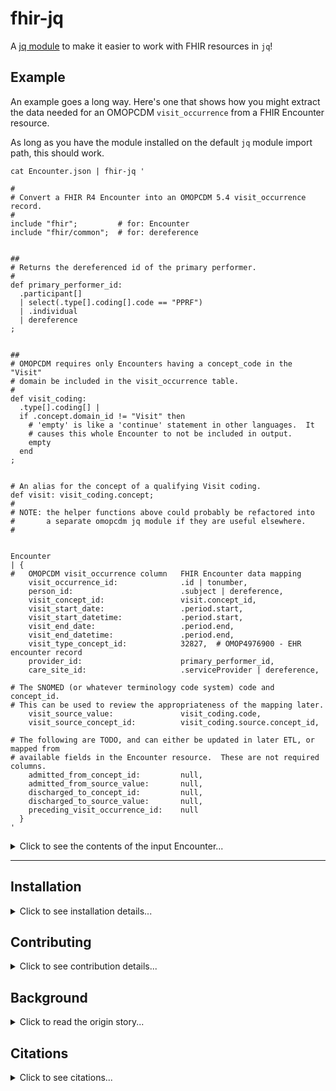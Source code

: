 [//]: # ( COMMENT: URL references used in this README)
[Coherent]: https://doi.org/10.3390/electronics11081199
[demo project]: https://github.com/barabo/fhir-to-omop-demo
[installation notes]: https://github.com/jqlang/jq?tab=readme-ov-file#installation
[jq module]: https://github.com/jqlang/jq?tab=readme-ov-file#installation


# fhir-jq
A [jq module] to make it easier to work with FHIR resources in `jq`!

## Example

An example goes a long way.  Here's one that shows how you might extract
the data needed for an OMOPCDM `visit_occurrence` from a FHIR Encounter
resource.

As long as you have the module installed on the default `jq` module import
path, this should work.

```jq
cat Encounter.json | fhir-jq '

#
# Convert a FHIR R4 Encounter into an OMOPCDM 5.4 visit_occurrence record.
#
include "fhir";         # for: Encounter
include "fhir/common";  # for: dereference


##
# Returns the dereferenced id of the primary performer.
#
def primary_performer_id:
  .participant[]
  | select(.type[].coding[].code == "PPRF")
  | .individual
  | dereference
;


##
# OMOPCDM requires only Encounters having a concept_code in the "Visit"
# domain be included in the visit_occurrence table.
#
def visit_coding:
  .type[].coding[] |
  if .concept.domain_id != "Visit" then
    # 'empty' is like a 'continue' statement in other languages.  It
    # causes this whole Encounter to not be included in output.
    empty
  end
;


# An alias for the concept of a qualifying Visit coding.
def visit: visit_coding.concept;
#
# NOTE: the helper functions above could probably be refactored into
#       a separate omopcdm jq module if they are useful elsewhere.
#


Encounter
| {
#   OMOPCDM visit_occurrence column   FHIR Encounter data mapping
    visit_occurrence_id:              .id | tonumber,
    person_id:                        .subject | dereference,
    visit_concept_id:                 visit.concept_id,
    visit_start_date:                 .period.start,
    visit_start_datetime:             .period.start,
    visit_end_date:                   .period.end,
    visit_end_datetime:               .period.end,
    visit_type_concept_id:            32827,  # OMOP4976900 - EHR encounter record
    provider_id:                      primary_performer_id,
    care_site_id:                     .serviceProvider | dereference,

# The SNOMED (or whatever terminology code system) code and concept_id.
# This can be used to review the appropriateness of the mapping later.
    visit_source_value:               visit_coding.code,
    visit_source_concept_id:          visit_coding.source.concept_id,

# The following are TODO, and can either be updated in later ETL, or mapped from
# available fields in the Encounter resource.  These are not required columns.
    admitted_from_concept_id:         null,
    admitted_from_source_value:       null,
    discharged_to_concept_id:         null,
    discharged_to_source_value:       null,
    preceding_visit_occurrence_id:    null
  }
'
```

<details><summary>Click to see the contents of the input Encounter...</summary>

```json
{
  "resourceType": "Encounter",
  "id": "4218",
  "meta": {
    "versionId": "1",
    "lastUpdated": "2024-06-01T20:19:17.304+00:00",
    "source": "#8IRCgpLiSxJLv3VD",
    "profile": [
      "http://hl7.org/fhir/us/core/StructureDefinition/us-core-encounter"
    ]
  },
  "identifier": [
    {
      "use": "official",
      "system": "https://github.com/synthetichealth/synthea",
      "value": "fe6a5bc3-6637-e625-daff-07fbd65c6b81"
    }
  ],
  "status": "finished",
  "class": {
    "system": "http://terminology.hl7.org/CodeSystem/v3-ActCode",
    "code": "AMB"
  },
  "type": [
    {
      "coding": [
        {
          "system": "http://snomed.info/sct",
          "code": "185349003",
          "display": "Encounter for check up (procedure)"
        }
      ],
      "text": "Encounter for check up (procedure)"
    }
  ],
  "subject": {
    "reference": "Patient/4217",
    "display": "Mr. Humberto482 Koss676"
  },
  "participant": [
    {
      "type": [
        {
          "coding": [
            {
              "system": "http://terminology.hl7.org/CodeSystem/v3-ParticipationType",
              "code": "PPRF",
              "display": "primary performer"
            }
          ],
          "text": "primary performer"
        }
      ],
      "period": {
        "start": "1959-02-22T06:37:53-05:00",
        "end": "1959-02-22T06:52:53-05:00"
      },
      "individual": {
        "reference": "Practitioner/2187",
        "display": "Dr. Douglass930 Windler79"
      }
    }
  ],
  "period": {
    "start": "1959-02-22T06:37:53-05:00",
    "end": "1959-02-22T06:52:53-05:00"
  },
  "location": [
    {
      "location": {
        "reference": "Location/54",
        "display": "MERCY MEDICAL CTR"
      }
    }
  ],
  "serviceProvider": {
    "reference": "Organization/53",
    "display": "MERCY MEDICAL CTR"
  }
}
```

<details><summary>Click to see the expected results...</summary>

---
This is the correct answer:
```json
```

Trick question!  Remember, this encounter did *not* qualify as a `Visit`, so we emitted
an `empty` and the entire record was skipped.

However, if we *invert* the criteria to *exclude* all visit encounters, it would result in
json that looks like this:

```json
{
  "visit_occurrence_id": 4218,
  "person_id": 4217,
  "visit_concept_id": 4085799,
  "visit_start_date": "1959-02-22T06:37:53-05:00",
  "visit_start_datetime": "1959-02-22T06:37:53-05:00",
  "visit_end_date": "1959-02-22T06:52:53-05:00",
  "visit_end_datetime": "1959-02-22T06:52:53-05:00",
  "visit_type_concept_id": 32827,
  "provider_id": 2187,
  "care_site_id": 53,
  "visit_source_value": "185349003",
  "visit_source_concept_id": null,
  "admitted_from_concept_id": null,
  "admitted_from_source_value": null,
  "discharged_to_concept_id": null,
  "discharged_to_source_value": null,
  "preceding_visit_occurrence_id": null
}
```

</details>

</details>

---
## Installation
<details><summary>Click to see installation details...</summary>

---
### Prerequisites
To use this `jq` module, you must first have `jq` installed.  Refer to the
source project for their [installation notes].

### Instructions
Instructions for 'Single User' and 'System Wide' are provided.

#### Single User
Place the contents of the `module` directory somewhere (anywhere) on your
system and define the following alias in your `.bashrc` (or `.zshrc`, or 
`.fishrc`, etc) file in your home directory.

As always, remember to source the file after you have made changes to it.

```bash
# The fhir-jq installation directory.
export FHIR_JQ="${HOME}/.jq/fhir"
mkdir -p "${FHIR_JQ}"

##
# fhir-jq is used just like jq, but it injects the path to the fhir-jq
# module when invoked.  All other `jq` args are passed along to jq.
#
function fhir-jq() {
  jq -L "${FHIR_JQ}" "${@}"
}
```

From the directory where you downloaded the sources, copy the module files
into the destination directory:

```bash
cp -a "./module/fhir/*" "${FHIR_JQ}/"
```

| Tip |
| --- |
| If you set `FHIR_JQ="~/.jq/fhir"` and copy the module there, `jq` should be able to discover the it automatically, since `~/.jq` is included in the default module search path.  This means you won't need to use the `fhir-jq` shell function to `include` the module in your `jq` filters. |

| Warning(s) |
| ---------- |
| This module is still in _very early_ development **and is subject to change**. |
| If you already have custom logic in a `~/.jq` **file** (_not a directory_), you will have to put `fhir-jq` into a folder and use the `fhir-jq` shell function. |

#### System Wide

The default `jq` module search path is defined as:

```json
["~/.jq", "$ORIGIN/../lib/jq", "$ORIGIN/../lib"]
```
_Note: in this example, `${ORIGIN}` refers to the directory where `jq` is
installed.  Check `which jq` to see where that might be._

If you can place the `module` contents into any of these directories, `jq`
should be able to use the custom `fhir-jq` module functions without you
having to specify the `-L` flag when you invoke `jq`.

</details>

## Contributing
<details><summary>Click to see contribution details...</summary>

---
### Feedback
Thank you for giving this module a try - contributions are welcome!

#### Bugs
If you have found a bug, please submit an issue with the output of the
following command.

```bash
cat <<BUG_REPORT
<pre>
  uname -v: '$( uname -v )'
     SHELL: '${SHELL}'
  which jq: '$( which jq )'
     jq -V: '$( jq -V )'
   FHIR_JQ: '${FHIR_JQ}'
</pre>
BUG_REPORT
```

#### Submitting Issues
If you would like to request a feature to be implemented, please check the
existing issues before making a new request.

I am currently focusing on implementing functions to support working with
FHIR R4 input, but I welcome ideas about how to support other FHIR releases.

#### Submitting Pull Requests
Please fork this repository and create your pull request against the main
branch.  If there is an open issue that is addressed by your PR, please link
it in your PR.

### Prerequisites
There are no extra required packages or tools to be able to contribute to this project as `jq` has no installation dependencies!

### Project Layout
This section provides an overview of the project directory layout.  More
details may be found within `README.md` documents within each directory.

#### `fhir-jq`
The `fhir-jq` directory contains the `fhir-jq.sh` script, and a `fhir-jq`
symlink that points to it.  So, you can substitute `fhir-jq.sh` wherever you
see `fhir-jq` in examples.

There is a new `terminology.sh` helper script here, too.  With that you can
control the loaded terminology sets available to `fhir-jq`.

#### `module/`
The `module` directory contains all the files that `jq` needs.  `jq` will
ignore any files here that do not end with either `.json` or `.jq`, so the
presence of `.gitignore` files (or whatever) will not affect how `jq`
behaves.

So, you can set your `${FHIR_JQ}` environment variable to resolve to a
`module` directory within a clone of this repo.  Then, by switching `git`
branches in your repo, you can test changes to the module dynamically.

```bash
# Example: cloning this repo into ~/code/fhir-jq/
mkdir -p ~/code/
cd ~/code/

# Clone via gh (or ssh / https, whatever works for you)
gh repo clone barabo/fhir-jq

# Update the env-var you specified in your shell .rc file.
export FHIR_JQ="${HOME}/code/fhir-jq/module"
```

#### `terminology`
FHIR resources include coded terminology, which are used to categorize and
add context to resources.  In the top example in this README an `Encounter`
resource contains a SNOMED coding which looks like this.

```json
{
  "system": "http://snomed.info/sct",
  "code": "185349003",
  "display": "Encounter for check up (procedure)"
}
```

The terminology for the SNOMED code system is stored in `terminology/code-system/snomed.info/sct.json`
and contains an entry like this:

```json
{
...
  "185349003": {
    "concept_id": 4085799,
    "concept_name": "Encounter for check up",
    "domain_id": "Observation",
    "vocabulary_id": "SNOMED",
    "concept_class_id": "Procedure",
    "standard_concept": "S",
    "concept_code": "185349003",
    "valid_start_date": 20020131,
    "valid_end_date": 20991231,
    "invalid_reason": ""
  }
...
}
```

The `snomed.info/sct` submodule is imported into the `terminology` module in `terminology.jq` like this:

```jq
import "loinc.org"                  as $loinc            { search: "./code-system" };
import "nucc.org/provider-taxonomy" as $nucc_p           { search: "./code-system" };
import "snomed.info/sct"            as $sct              { search: "./code-system" };  # <----
import "urn:ietf:bcp:47"            as $urn_ietf_bcp_47  { search: "./code-system" };


##
# Maps a code system URI to the imported terminology cache.
#
def code_system:
{
# Here are some examples.  Uncomment these are you need them.
  "http://loinc.org":                  $loinc            [],
  "http://nucc.org/provider-taxonomy": $nucc_p           [],
  "http://snomed.info/sct":            $sct              [],  # <----
  "urn:ietf:bcp:47":                   $urn_ietf_bcp_47  []
};
```

This allows us to load any number of terminology code systems, and use any subset of the
codes that we want.  We do not need to load codes that we will never use!

<details><summary>Click for a deeper dive into how this works...</summary>

The logic injects the mapped code system objects into the document while it is processing
them.

```jq
##
# Returns the concept mapped to the current .code and .system,
# which has been cached in a data file imported by this module.
#
def concept:
  if .code == null then
    "ERROR: . has no 'code' key! . = \(.)\n"
    | halt_error(1)
  elif .system == null then
    "ERROR: . has no 'system' key! . = \(.)\n"
    | halt_error(1)
  elif code_system[.system] == null then
    "ERROR: not a known code-system: '\(.system)'\n"
    | halt_error(32)
  elif code_system[.system][.code] == null then
    debug("ERROR: concept_code '\(.code)' not in '\(.system)' terminology file.")
  else
    code_system[.system][.code]
  end
;


##
# Injects concepts into an array of objects with a system and code key.
#
def injectConcept:
  map(.concept = concept)
;


##
# Injects concepts into an array of objects with a coding array.
#
def injectConcepts:
  map(.coding |= injectConcept)
;
```

In other words, the transformed codable goes from this:

```json
{
  "system": "http://snomed.info/sct",
  "code": "185349003",
  "display": "Encounter for check up (procedure)"
}
```

to this:

```json
{
  "system": "http://snomed.info/sct",
  "code": "185349003",
  "display": "Encounter for check up (procedure)",
  "concept": {
    "concept_id": 4085799,
    "concept_name": "Encounter for check up",
    "domain_id": "Observation",
    "vocabulary_id": "SNOMED",
    "concept_class_id": "Procedure",
    "standard_concept": "S",
    "concept_code": "185349003",
    "valid_start_date": 20020131,
    "valid_end_date": 20991231,
    "invalid_reason": ""
  }
}
```

Having the concept included in the object allows us to categorize this
Encounter as an observation while it is being read.

</details>

---
#### `tests/`
`jq` natively supports running a series of simple tests which are read from
a file, which is passed to the `--run-tests` flag.  This module uses that
mechanism to test the provided code, so new features should include tests,
too.

```bash
./tests/run-all.sh
```

</details>

## Background
<details><summary>Click to read the origin story...</summary>

---

I was working on a [demo project] to convert FHIR resources formatted in
`.ndjson` from FHIR `R4` to an OMOPCDM tabular format.  I discovered the power
and flexibility of `jq` filters, and began writing lots of very
similar-looking and complex filter expressions to correctly select fields from
FHIR resources.  Then I discovered that `jq` supports custom functions, and
even loadable modules.  I started refactoring, and decided to move the logic
into a separate repo, since I think this part can stand on its own merit.

</details>

## Citations
<details><summary>Click to see citations...</summary>

---
### MITRE Health

This repo includes example FHIR resources that have been taken from the MITRE
Health [Coherent] data set, and should be cited according to their wishes.

🎉 Thank you, MITRE Health! 😘

If you download and use their data, remember to cite them!

```citation
Walonoski J, Hall D, Bates KM, Farris MH, Dagher J, Downs ME, Sivek RT,
Wellner B, Gregorowicz A, Hadley M, Campion FX, Levine L, Wacome K,
Emmer G, Kemmer A, Malik M, Hughes J, Granger E, Russell S.

The “Coherent Data Set”: Combining Patient Data and Imaging in a
Comprehensive, Synthetic Health Record.

Electronics. 2022; 11(8):1199.
```

https://doi.org/10.3390/electronics11081199

</details>
